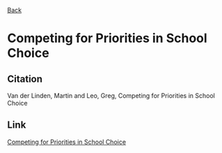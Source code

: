 [Back](../index.html) 
 
# Competing for Priorities in School Choice

## Citation 

Van der Linden, Martin and Leo, Greg, Competing for Priorities in School Choice

## Link 

[Competing for Priorities in School Choice](../files/Papers/WP_Competing-for-Priorities.pdf)


